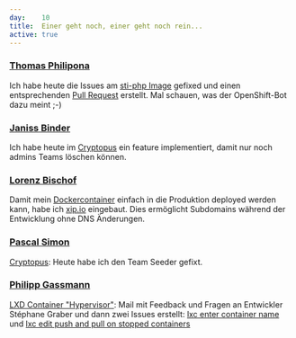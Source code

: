 ```yaml
---
day: 	10
title:	Einer geht noch, einer geht noch rein...
active: true
---
```



### [Thomas Philipona](https://github.com/phil-pona)
Ich habe heute die Issues am [sti-php Image](https://github.com/phil-pona/sti-php) gefixed und einen entsprechenden [Pull Request](https://github.com/openshift/sti-php/pull/75) erstellt. Mal schauen, was der OpenShift-Bot dazu meint ;-)


### [Janiss Binder](https://github.com/janissbinder)
Ich habe heute im [Cryptopus](https://github.com/puzzle/cryptopus) ein feature implementiert, damit nur noch admins Teams löschen können.

### [Lorenz Bischof](https://github.com/lbischof)
Damit mein [Dockercontainer](https://github.com/lbischof/respondcms-docker) einfach in die Produktion deployed werden kann, habe ich [xip.io](http://xip.io) eingebaut. Dies ermöglicht Subdomains während der Entwicklung ohne DNS Änderungen.

### [Pascal Simon](https://github.com/psunix)
[Cryptopus](https://github.com/puzzle/cryptopus): Heute habe ich den Team Seeder gefixt.

### [Philipp Gassmann](https://github.com/pgassmann)
[LXD Container "Hypervisor"](https://linuxcontainers.org/lxd): Mail mit Feedback und Fragen an Entwickler Stéphane Graber und dann zwei Issues erstellt: [lxc enter container name](https://github.com/lxc/lxd/issues/1395) und [lxc edit push and pull on stopped containers](https://github.com/lxc/lxd/issues/1394)
